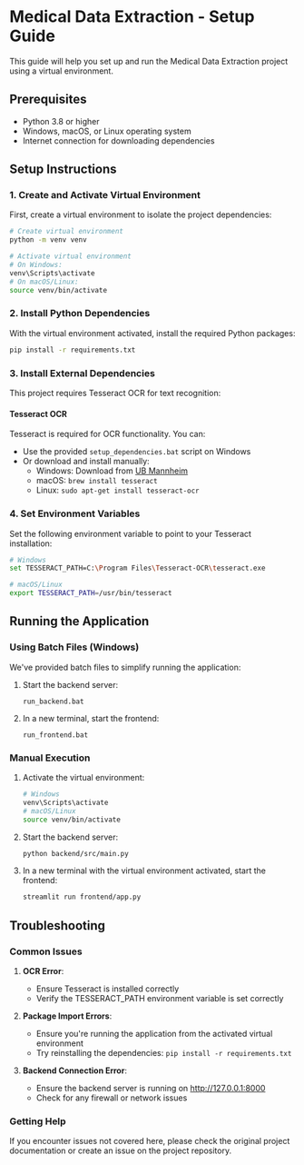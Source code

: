 # Medical Data Extraction - Setup Guide

This guide will help you set up and run the Medical Data Extraction project using a virtual environment.

## Prerequisites

- Python 3.8 or higher
- Windows, macOS, or Linux operating system
- Internet connection for downloading dependencies

## Setup Instructions

### 1. Create and Activate Virtual Environment

First, create a virtual environment to isolate the project dependencies:

```bash
# Create virtual environment
python -m venv venv

# Activate virtual environment
# On Windows:
venv\Scripts\activate
# On macOS/Linux:
source venv/bin/activate
```

### 2. Install Python Dependencies

With the virtual environment activated, install the required Python packages:

```bash
pip install -r requirements.txt
```

### 3. Install External Dependencies

This project requires Tesseract OCR for text recognition:

#### Tesseract OCR
Tesseract is required for OCR functionality. You can:
- Use the provided `setup_dependencies.bat` script on Windows
- Or download and install manually:
  - Windows: Download from [UB Mannheim](https://github.com/UB-Mannheim/tesseract/wiki)
  - macOS: `brew install tesseract`
  - Linux: `sudo apt-get install tesseract-ocr`

### 4. Set Environment Variables

Set the following environment variable to point to your Tesseract installation:

```bash
# Windows
set TESSERACT_PATH=C:\Program Files\Tesseract-OCR\tesseract.exe

# macOS/Linux
export TESSERACT_PATH=/usr/bin/tesseract
```

## Running the Application

### Using Batch Files (Windows)

We've provided batch files to simplify running the application:

1. Start the backend server:
   ```
   run_backend.bat
   ```

2. In a new terminal, start the frontend:
   ```
   run_frontend.bat
   ```

### Manual Execution

1. Activate the virtual environment:
   ```bash
   # Windows
   venv\Scripts\activate
   # macOS/Linux
   source venv/bin/activate
   ```

2. Start the backend server:
   ```bash
   python backend/src/main.py
   ```

3. In a new terminal with the virtual environment activated, start the frontend:
   ```bash
   streamlit run frontend/app.py
   ```

## Troubleshooting

### Common Issues

1. **OCR Error**:
   - Ensure Tesseract is installed correctly
   - Verify the TESSERACT_PATH environment variable is set correctly

2. **Package Import Errors**:
   - Ensure you're running the application from the activated virtual environment
   - Try reinstalling the dependencies: `pip install -r requirements.txt`

3. **Backend Connection Error**:
   - Ensure the backend server is running on http://127.0.0.1:8000
   - Check for any firewall or network issues

### Getting Help

If you encounter issues not covered here, please check the original project documentation or create an issue on the project repository.
